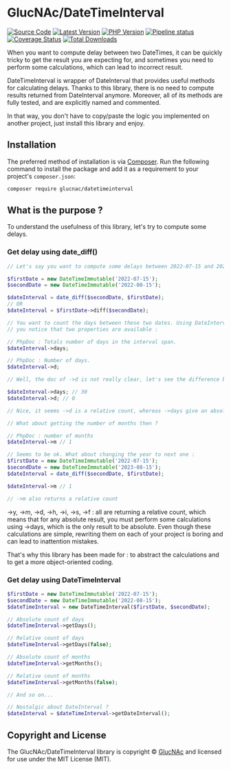 # GlucNAc/DateTimeInterval

[![Source Code][badge-source]][source]
[![Latest Version][badge-release]][packagist]
[![PHP Version][badge-php]][php]
[![Pipeline status][badge-pipeline]][pipeline]
[![Coverage Status][badge-coverage]][coverage]
[![Total Downloads][badge-downloads]][downloads]

When you want to compute delay between two DateTimes, it can be quickly tricky to get the result you are expecting for,
and sometimes you need to perform some calculations, which can lead to incorrect result.

DateTimeInterval is wrapper of DateInterval that provides useful methods for calculating delays. Thanks to this library,
there is no need to compute results returned from DateInterval anymore. Moreover, all of its methods are fully tested,
and are explicitly named and commented.

In that way, you don't have to copy/paste the logic you implemented on another project, just install this library and
enjoy.

## Installation

The preferred method of installation is via [Composer][]. Run the following
command to install the package and add it as a requirement to your project's
`composer.json`:

```bash
composer require glucnac/datetimeinterval
```

## What is the purpose ?

To understand the usefulness of this library, let's try to compute some delays.

### Get delay using date_diff()
```php
// Let's say you want to compute some delays between 2022-07-15 and 2022-08-15.

$firstDate = new DateTimeImmutable('2022-07-15');
$secondDate = new DateTimeImmutable('2022-08-15');

$dateInterval = date_diff($secondDate, $firstDate);
// OR
$dateInterval = $firstDate->diff($secondDate);

// You want to count the days between these two dates. Using DateInterval,
// you notice that two properties are available :

// PhpDoc : Totals number of days in the interval span.
$dateInterval->days;

// PhpDoc : Number of days.
$dateInterval->d;

// Well, the doc of ->d is not really clear, let's see the difference between these two returns

$dateInterval->days; // 30
$dateInterval->d; // 0

// Nice, it seems ->d is a relative count, whereas ->days give an absolute count

// What about getting the number of months then ?

// PhpDoc : number of months
$dateInterval->m // 1

// Seems to be ok. What about changing the year to next one :
$firstDate = new DateTimeImmutable('2022-07-15');
$secondDate = new DateTimeImmutable('2023-08-15');
$dateInterval = date_diff($secondDate, $firstDate);

$dateInterval->m // 1

// ->m also returns a relative count
```

->y, ->m, ->d, ->h, ->i, ->s, ->f : all are returning a relative count, which means that for any absolute result,
you must perform some calculations using ->days, which is the only result to be absolute. Even though these calculations
are simple, rewriting them on each of your project is boring and can lead to inattention mistakes.

That's why this library has been made for : to abstract the calculations and to get a more object-oriented coding.

### Get delay using DateTimeInterval
```php
$firstDate = new DateTimeImmutable('2022-07-15');
$secondDate = new DateTimeImmutable('2022-08-15');
$dateTimeInterval = new DateTimeInterval($firstDate, $secondDate);

// Absolute count of days
$dateTimeInterval->getDays();

// Relative count of days
$dateTimeInterval->getDays(false);

// Absolute count of months
$dateTimeInterval->getMonths();

// Relative count of months
$dateTimeInterval->getMonths(false);

// And so on...

// Nostalgic about DateInterval ?
$dateInterval = $dateTimeInterval->getDateInterval();
```

## Copyright and License

The GlucNAc/DateTimeInterval library is copyright © [GlucNAc](https://gitlab.com/GlucNAc)
and licensed for use under the MIT License (MIT).


[composer]: http://getcomposer.org/

[badge-source]: http://img.shields.io/badge/source-GlucNAc/DateTimeInterval-blue.svg?style=flat-square
[badge-release]: https://img.shields.io/packagist/v/GlucNAc/DateTimeInterval.svg?style=flat-square&label=release
[badge-license]: https://img.shields.io/packagist/l/GlucNAc/DateTimeInterval.svg?style=flat-square
[badge-php]: https://img.shields.io/packagist/php-v/GlucNAc/DateTimeInterval.svg?style=flat-square
[badge-pipeline]: https://gitlab.com/GlucNAc/DateTimeInterval/badges/master/pipeline.svg
[badge-coverage]: https://gitlab.com/GlucNAc/DateTimeInterval/badges/master/coverage.svg
[badge-downloads]: https://img.shields.io/packagist/dt/GlucNAc/DateTimeInterval.svg?style=flat-square&colorB=mediumvioletred

[php]: https://php.net
[source]: https://gitlab.com/datetimetools/datetimeinterval
[packagist]: https://packagist.org/packages/GlucNAc/DateTimeInterval
[pipeline]: https://gitlab.com/GlucNAc/DateTimeInterval/-/commits/master
[coverage]: https://gitlab.com/GlucNAc/DateTimeInterval/-/commits/master
[downloads]: https://packagist.org/packages/GlucNAc/DateTimeInterval
